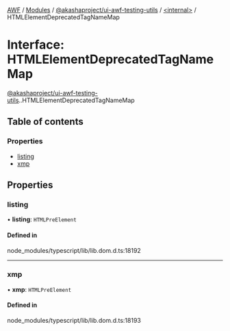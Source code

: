 [AWF](../README.md) / [Modules](../modules.md) / [@akashaproject/ui-awf-testing-utils](../modules/akashaproject_ui_awf_testing_utils.md) / [<internal\>](../modules/akashaproject_ui_awf_testing_utils._internal_.md) / HTMLElementDeprecatedTagNameMap

# Interface: HTMLElementDeprecatedTagNameMap

[@akashaproject/ui-awf-testing-utils](../modules/akashaproject_ui_awf_testing_utils.md).[<internal>](../modules/akashaproject_ui_awf_testing_utils._internal_.md).HTMLElementDeprecatedTagNameMap

## Table of contents

### Properties

- [listing](akashaproject_ui_awf_testing_utils._internal_.HTMLElementDeprecatedTagNameMap.md#listing)
- [xmp](akashaproject_ui_awf_testing_utils._internal_.HTMLElementDeprecatedTagNameMap.md#xmp)

## Properties

### listing

• **listing**: `HTMLPreElement`

#### Defined in

node_modules/typescript/lib/lib.dom.d.ts:18192

___

### xmp

• **xmp**: `HTMLPreElement`

#### Defined in

node_modules/typescript/lib/lib.dom.d.ts:18193
